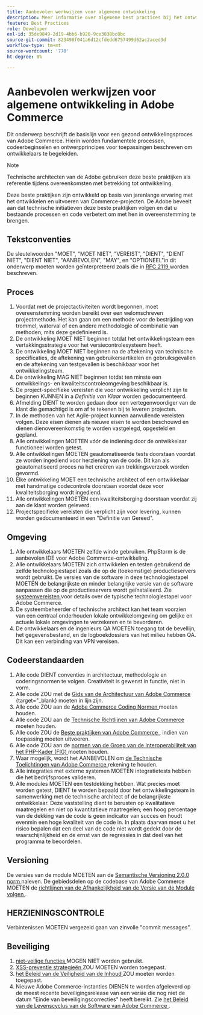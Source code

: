 ```yaml
---
title: Aanbevolen werkwijzen voor algemene ontwikkeling
description: Meer informatie over algemene best practices bij het ontwikkelen van Adobe Commerce-projecten.
feature: Best Practices
role: Developer
exl-id: 35de9849-2d19-4bb6-b920-9ce3838bc8bc
source-git-commit: 823498f041a6d12cfdedd6757499d62ac2aced3d
workflow-type: tm+mt
source-wordcount: '770'
ht-degree: 0%

---
```


# Aanbevolen werkwijzen voor algemene ontwikkeling in Adobe Commerce

Dit onderwerp beschrijft de basislijn voor een gezond ontwikkelingsproces van Adobe Commerce. Hierin worden fundamentele processen, codeerbeginselen en ontwerpprincipes voor toepassingen beschreven om ontwikkelaars te begeleiden.

>[!NOTE]
>
>Technische architecten van de Adobe gebruiken deze beste praktijken als referentie tijdens overeenkomsten met betrekking tot ontwikkeling.

Deze beste praktijken zijn ontwikkeld op basis van jarenlange ervaring met het ontwikkelen en uitvoeren van Commerce-projecten. De Adobe beveelt aan dat technische initiatieven deze beste praktijken volgen en dat u bestaande processen en code verbetert om met hen in overeenstemming te brengen.

## Tekstconventies

De sleutelwoorden &quot;MOET&quot;, &quot;MOET NIET&quot;, &quot;VEREIST&quot;, &quot;DIENT&quot;, &quot;DIENT NIET&quot;, &quot;DIENT NIET&quot;, &quot;AANBEVOLEN&quot;, &quot;MAY&quot;, en &quot;OPTIONEEL&quot;in dit onderwerp moeten worden geïnterpreteerd zoals die in [ RFC 2119 ](https://datatracker.ietf.org/doc/html/rfc2119) worden beschreven.

## Proces

1. Voordat met de projectactiviteiten wordt begonnen, moet overeenstemming worden bereikt over een welomschreven projectmethode. Het kan gaan om een methode voor de bestrijding van trommel, waterval of een andere methodologie of combinatie van methoden, mits deze gedefinieerd is.
1. De ontwikkeling MOET NIET beginnen totdat het ontwikkelingsteam een vertakkingsstrategie voor het versiecontrolesysteem heeft.
1. De ontwikkeling MOET NIET beginnen na de aftekening van technische specificaties, de aftekening van gebruikersartikelen en gebruiksgevallen en de aftekening van testgevallen is beschikbaar voor het ontwikkelingsteam.
1. De ontwikkeling MAG NIET beginnen totdat ten minste een ontwikkelings- en kwaliteitscontroleomgeving beschikbaar is.
1. De project-specifieke vereisten die voor ontwikkeling verplicht zijn te beginnen KUNNEN in a _Definitie van Klaar_ worden gedocumenteerd.
1. Afmelding DIENT te worden gedaan door een vertegenwoordiger van de klant die gemachtigd is om af te tekenen bij te leveren projecten.
1. In de methoden van het Agile-project kunnen aanvullende vereisten volgen. Deze eisen dienen als nieuwe eisen te worden beschouwd en dienen dienovereenkomstig te worden vastgelegd, opgesteld en gepland.
1. Alle ontwikkelingen MOETEN vóór de indiening door de ontwikkelaar functioneel worden getest.
1. Alle ontwikkelingen MOETEN geautomatiseerde tests doorstaan voordat ze worden ingediend voor herziening van de code. Dit kan als geautomatiseerd proces na het creëren van trekkingsverzoek worden gevormd.
1. Elke ontwikkeling MOET een technische architect of een ontwikkelaar met handmatige codecontrole doorstaan voordat deze voor kwaliteitsborging wordt ingediend.
1. Alle ontwikkelingen MOETEN een kwaliteitsborging doorstaan voordat zij aan de klant worden geleverd.
1. Projectspecifieke vereisten die verplicht zijn voor levering, kunnen worden gedocumenteerd in een &quot;Definitie van Gereed&quot;.

## Omgeving

1. Alle ontwikkelaars MOETEN zelfde winde gebruiken. PhpStorm is de aanbevolen IDE voor Adobe Commerce-ontwikkeling.
1. Alle ontwikkelaars MOETEN zich ontwikkelen en testen gebruikend de zelfde technologiestapel zoals die op de (toekomstige) productieservers wordt gebruikt. De versies van de software in deze technologiestapel MOETEN de belangrijkste en minder belangrijke versie van de software aanpassen die op de productieservers wordt geïnstalleerd. Zie [ systeemvereisten ](../../../installation/system-requirements.md) voor details over de typische technologiestapel voor Adobe Commerce.
1. De systeembeheerder of technische architect kan het team voorzien van een centraal onderhouden lokale ontwikkelomgeving om gelijke en actuele lokale omgevingen te verzekeren en te bevorderen.
1. De ontwikkelaars en de ingenieurs QA MOETEN toegang tot de bevellijn, het gegevensbestand, en de logboekdossiers van het milieu hebben QA. Dit kan een verbinding van VPN vereisen.

## Codeerstandaarden

1. Alle code DIENT conventies in architectuur, methodologie en coderingsnormen te volgen. Creativiteit is gewenst in functie, niet in vorm.
1. Alle code ZOU met de [ Gids van de Architectuur van Adobe Commerce ](https://developer.adobe.com/commerce/php/architecture/) {target="_blank} moeten in lijn zijn.
1. Alle code ZOU aan de [ Adobe Commerce Coding Normen ](https://developer.adobe.com/commerce/php/coding-standards/) moeten houden.
1. Alle code ZOU aan de [ Technische Richtlijnen van Adobe Commerce ](https://developer.adobe.com/commerce/php/coding-standards/technical-guidelines/) moeten houden.
1. Alle code ZOU de [ Beste praktijken van Adobe Commerce ](../phases.md), indien van toepassing moeten uitvoeren.
1. Alle code ZOU aan de [ normen van de Groep van de Interoperabiliteit van het PHP-Kader (FIG) ](https://www.php-fig.org/) moeten houden.
1. Waar mogelijk, wordt het AANBEVOLEN om [ de Technische Toelichtingen van Adobe Commerce ](https://developer.adobe.com/commerce/php/architecture/technical-vision/) rekening te houden.
1. Alle integraties met externe systemen MOETEN integratietests hebben die het bedrijfsproces valideren.
1. Alle modules MOETEN een testdekking hebben. Wat precies moet worden getest, DIENT te worden bepaald door het ontwikkelingsteam in samenwerking met de technische architect of de belangrijkste ontwikkelaar. Deze vaststelling dient te berusten op kwalitatieve maatregelen en niet op kwantitatieve maatregelen; een hoog percentage van de dekking van de code is geen indicator van succes en houdt evenmin een hoge kwaliteit van de code in. In plaats daarvan moet u het risico bepalen dat een deel van de code niet wordt gedekt door de waarschijnlijkheid en de ernst van de regressies in dat deel van het programma te beoordelen.

## Versioning

De versies van de module MOETEN aan de [ Semantische Versioning 2.0.0 norm ](https://semver.org/) naleven.
De gebiedsdelen op de codebase van Adobe Commerce MOETEN de [ richtlijnen van de Afhankelijkheid van de Versie van de Module volgen ](https://developer.adobe.com/commerce/php/development/versioning/dependencies/).

## HERZIENINGSCONTROLE

Verbintenissen MOETEN vergezeld gaan van zinvolle &quot;commit messages&quot;.

## Beveiliging

1. [ niet-veilige functies ](https://developer.adobe.com/commerce/php/development/security/non-secure-functions/) MOGEN NIET worden gebruikt.
1. [ XSS-preventie strategieën ](https://developer.adobe.com/commerce/php/development/security/cross-site-scripting/) ZOU MOETEN worden toegepast.
1. [ het Beleid van de Veiligheid van de Inhoud ](https://developer.adobe.com/commerce/php/development/security/content-security-policies/) ZOU moeten worden toegepast.
1. Nieuwe Adobe Commerce-instanties DIENEN te worden afgeleverd op de meest recente beveiligingsrelease van een versie die nog niet de datum &quot;Einde van beveiligingscorrecties&quot; heeft bereikt. Zie [ het Beleid van de Levenscyclus van de Software van Adobe Commerce ](../../../release/lifecycle-policy.md).
